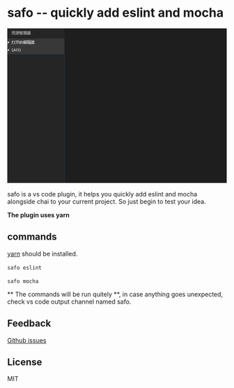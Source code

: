 # safo -- quickly add eslint and mocha

![demo](https://raw.githubusercontent.com/jacobsun/safo/master/demo.gif "demo")

safo is a vs code plugin, it helps you quickly add eslint and mocha alongside chai to your current project. So just begin to test your idea.

**The plugin uses yarn**

## commands

[yarn](https://yarnpkg.com) should be installed.

`safo eslint`

`safo mocha`

** The commands will be run quitely **, in case anything goes unexpected, check vs code output channel named safo.

## Feedback

[Github issues](https://github.com/jacobsun/safo/issues)

## License

MIT
